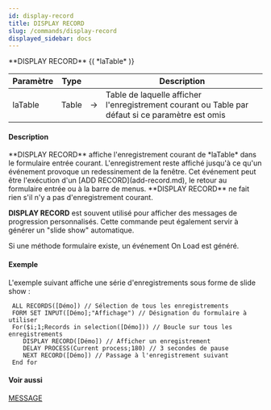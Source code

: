```yaml
---
id: display-record
title: DISPLAY RECORD
slug: /commands/display-record
displayed_sidebar: docs
---
```


<!--REF #_command_.DISPLAY RECORD.Syntax-->**DISPLAY RECORD** {( *laTable* )}<!-- END REF-->
<!--REF #_command_.DISPLAY RECORD.Params-->
| Paramètre | Type |  | Description |
| --- | --- | --- | --- |
| laTable | Table | &rarr; | Table de laquelle afficher l'enregistrement courant ou Table par défaut si ce paramètre est omis |

<!-- END REF-->

#### Description 

<!--REF #_command_.DISPLAY RECORD.Summary-->**DISPLAY RECORD** affiche l'enregistrement courant de *laTable* dans le formulaire entrée courant.<!-- END REF--> L'enregistrement reste affiché jusqu'à ce qu'un événement provoque un redessinement de la fenêtre. Cet événement peut être l'exécution d'un [ADD RECORD](add-record.md), le retour au formulaire entrée ou à la barre de menus. **DISPLAY RECORD** ne fait rien s'il n'y a pas d'enregistrement courant.

**DISPLAY RECORD** est souvent utilisé pour afficher des messages de progression personnalisés. Cette commande peut également servir à générer un "slide show" automatique. 

Si une méthode formulaire existe, un événement On Load est généré.

#### Exemple 

L'exemple suivant affiche une série d'enregistrements sous forme de slide show :

```4d
 ALL RECORDS([Démo]) // Sélection de tous les enregistrements
 FORM SET INPUT([Démo];"Affichage") // Désignation du formulaire à utiliser
 For($i;1;Records in selection([Démo])) // Boucle sur tous les enregistrements
    DISPLAY RECORD([Démo]) // Afficher un enregistrement
    DELAY PROCESS(Current process;180) // 3 secondes de pause
    NEXT RECORD([Démo]) // Passage à l'enregistrement suivant
 End for
```

#### Voir aussi 

[MESSAGE](message.md)  
